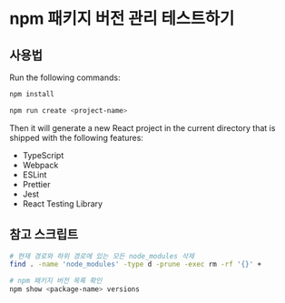 # npm 패키지 버전 관리 테스트하기

## 사용법

Run the following commands:

```sh
npm install

npm run create <project-name>
```

Then it will generate a new React project in the current directory that is shipped with the following features:

- TypeScript
- Webpack
- ESLint
- Prettier
- Jest
- React Testing Library

## 참고 스크립트

```sh
# 현재 경로와 하위 경로에 있는 모든 node_modules 삭제
find . -name 'node_modules' -type d -prune -exec rm -rf '{}' +

# npm 패키지 버전 목록 확인
npm show <package-name> versions
```
